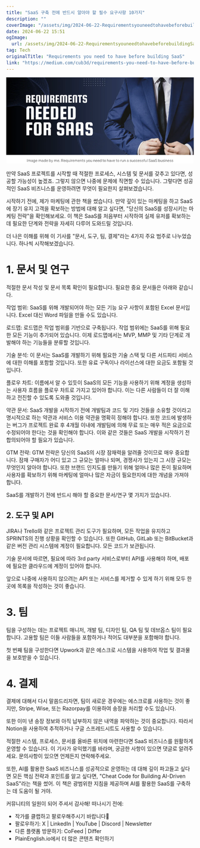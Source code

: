 ```yaml
---
title: "SaaS 구축 전에 반드시 알아야 할 필수 요구사항 10가지"
description: ""
coverImage: "/assets/img/2024-06-22-RequirementsyouneedtohavebeforebuildingSaaS_0.png"
date: 2024-06-22 15:51
ogImage: 
  url: /assets/img/2024-06-22-RequirementsyouneedtohavebeforebuildingSaaS_0.png
tag: Tech
originalTitle: "Requirements you need to have before building SaaS"
link: "https://medium.com/cub3d/requirements-you-need-to-have-before-building-saas-266ec4a9b324"
---
```



<img src="/assets/img/2024-06-22-RequirementsyouneedtohavebeforebuildingSaaS_0.png" />

만약 SaaS 프로젝트를 시작할 때 적절한 프로세스, 시스템 및 문서를 갖추고 있다면, 성공할 가능성이 높겠죠. 그렇지 않으면 나중에 문제에 직면할 수 있습니다. 그렇다면 성공적인 SaaS 비즈니스를 운영하려면 무엇이 필요한지 살펴보겠습니다.

시작하기 전에, 제가 마케팅에 관한 책을 썼습니다. 만약 깊이 있는 마케팅을 하고 SaaS에 장기 유지 고객을 확보하는 방법에 대해 알고 싶다면, "당신의 SaaS를 성장시키는 마케팅 전략"을 확인해보세요. 이 책은 SaaS를 처음부터 시작하여 실제 유저를 확보하는 데 필요한 단계와 전략을 자세히 다루어 도와드릴 것입니다.

더 나은 이해를 위해 이 기사를 "문서, 도구, 팀, 결제"라는 4가지 주요 범주로 나누었습니다. 하나씩 시작해보겠습니다.

<div class="content-ad"></div>

# 1. 문서 및 연구

적절한 문서 작성 및 문서 목록 확인이 필요합니다. 필요한 중요 문서들은 아래와 같습니다.

작업 범위: SaaS를 위해 개발되어야 하는 모든 기능 요구 사항이 포함된 Excel 문서입니다. Excel 대신 Word 파일을 만들 수도 있습니다.

로드맵: 로드맵은 작업 범위를 기반으로 구축됩니다. 작업 범위에는 SaaS를 위해 필요한 모든 기능이 추가되어 있습니다. 이제 로드맵에서는 MVP, MMP 및 기타 단계로 개발해야 하는 기능들을 분류할 것입니다.

<div class="content-ad"></div>

기술 분석: 이 문서는 SaaS를 개발하기 위해 필요한 기술 스택 및 다른 서드파티 서비스에 대한 이해를 포함할 것입니다. 또한 유료 구독이나 라이선스에 대한 요금도 포함될 것입니다.

플로우 차트: 이름에서 알 수 있듯이 SaaS의 모든 기능을 사용하기 위해 계정을 생성하는 사용자 흐름을 플로우 차트로 가지고 있어야 합니다. 이는 다른 사람들이 더 잘 이해하고 전진할 수 있도록 도와줄 것입니다.

약관 문서: SaaS 개발을 시작하기 전에 개발팀과 코드 및 기타 것들을 소유할 것이라고 명시적으로 하는 약관과 서비스 이용 약관을 명확히 정해야 합니다. 또한 코드에 발생하는 버그가 프로젝트 완료 후 4개월 이내에 개발팀에 의해 무료 또는 매우 적은 요금으로 수정되어야 한다는 것을 확인해야 합니다. 이와 같은 것들은 SaaS 개발을 시작하기 전 합의되어야 할 필요가 있습니다.

GTM 전략: GTM 전략은 당신의 SaaS의 시장 잠재력을 알려줄 것이므로 매우 중요합니다. 잠재 구매자가 어디 있고 그 규모는 얼마나 되며, 경쟁사가 있는지 그 시장 규모는 무엇인지 알아야 합니다. 또한 브랜드 인지도를 만들기 위해 얼마나 많은 돈이 필요하며 사용자를 확보하기 위해 마케팅에 얼마나 많은 자금이 필요한지에 대한 개념을 가져야 합니다.

<div class="content-ad"></div>

SaaS를 개발하기 전에 반드시 해야 할 중요한 문서/연구 몇 가지가 있습니다.

## 2. 도구 및 API

JIRA나 Trello와 같은 프로젝트 관리 도구가 필요하며, 모든 작업을 유지하고 SPRINTS의 진행 상황을 확인할 수 있습니다. 또한 GitHub, GitLab 또는 BitBucket과 같은 버전 관리 시스템에 계정이 필요합니다. 모든 코드가 보관됩니다.

기술 문서에 따르면, 필요에 따라 3rd party 서비스로부터 API를 사용해야 하며, 배포에 필요한 클라우드에 계정이 있어야 합니다.

<div class="content-ad"></div>

앞으로 나중에 사용하지 않으려는 API 또는 서비스를 제거할 수 있게 하기 위해 모두 한 곳에 목록을 작성하는 것이 좋습니다.

# 3. 팀

팀을 구성하는 데는 프로젝트 매니저, 개발 팀, 디자인 팀, QA 팀 및 데브옵스 팀이 필요합니다. 고용할 팀은 이들 사람들을 포함하거나 적어도 대부분을 포함해야 합니다.

첫 번째 팀을 구성한다면 Upwork과 같은 에스크로 시스템을 사용하여 작업 및 결과물을 보호받을 수 있습니다.

<div class="content-ad"></div>

# 4. 결제

결제에 대해서 다시 말씀드리자면, 팀이 새로운 경우에는 에스크로를 사용하는 것이 좋지만, Stripe, Wise, 또는 Razorpay를 이용하여 송장을 처리할 수도 있습니다.

또한 이미 낸 송장 정보와 아직 납부하지 않은 내역을 파악하는 것이 중요합니다. 따라서 Notion을 사용하여 추적하거나 구글 스프레드시트도 사용할 수 있습니다.

적절한 시스템, 프로세스, 문서를 올바른 위치에 마련한다면 SaaS 비즈니스를 원활하게 운영할 수 있습니다. 이 기사가 유익했기를 바라며, 궁금한 사항이 있으면 댓글로 알려주세요. 문의사항이 있으면 언제든지 연락해주세요.

<div class="content-ad"></div>

또한, AI를 활용한 SaaS 비즈니스를 성공적으로 운영하는 데 대해 깊이 파고들고 싶다면 모든 핵심 전략과 포인트를 알고 싶다면, "Cheat Code for Building AI-Driven SaaS"라는 책을 썼어. 이 책은 광범위한 지침을 제공하며 AI를 활용한 SaaS를 구축하는 데 도움이 될 거야.

커뮤니티의 일원이 되어 주셔서 감사해! 떠나시기 전에:

- 작가를 클랩하고 팔로우해주시기 바랍니다️👏️️
- 팔로우하기: X | LinkedIn | YouTube | Discord | Newsletter
- 다른 플랫폼 방문하기: CoFeed | Differ
- PlainEnglish.io에서 더 많은 콘텐츠 확인하기